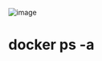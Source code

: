 ![image](https://user-images.githubusercontent.com/6966136/182553706-0abb6f59-fa65-462a-b186-efb0b43b5124.png)
# docker ps -a
